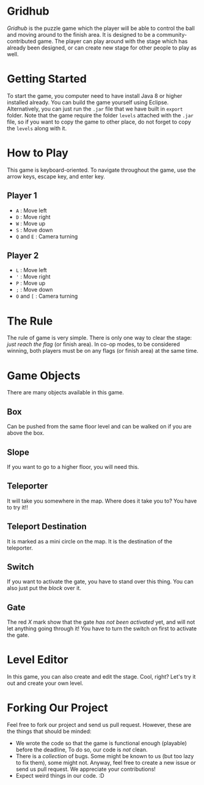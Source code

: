 # Gridhub
_Gridhub_ is the puzzle game which the player will be able to control the ball and moving around to the finish area. It is designed to be a community-contributed game.  The player can play around with the stage which has already been designed, or can create new stage for other people to play as well.

# Getting Started
To start the game, you computer need to have install Java 8 or higher installed already. You can build the game yourself using Eclipse. Alternatively, you can just run the `.jar` file that we have built in `export` folder. Note that the game require the folder `levels` attached with the `.jar` file, so if you want to copy the game to other place, do not forget to copy the `levels` along with it.

# How to Play
This game is keyboard-oriented. To navigate throughout the game, use the arrow keys, escape key, and enter key.

## Player 1
- `A` : Move left
- `D` : Move right
- `W` : Move up
- `S` : Move down
- `Q` and `E` : Camera turning

## Player 2
- `L` : Move left
- `'` : Move right
- `P` : Move up
- `;` : Move down
- `O` and `[` : Camera turning

# The Rule
The rule of game is very simple. There is only one way to clear the stage: *just reach the flag* (or finish area). In co-op modes, to be considered winning, both players must be on any flags (or finish area) at the same time.

# Game Objects

There are many objects available in this game.

## Box
Can be pushed from the same floor level and can be walked on if you are above the box.

## Slope
If you want to go to a higher floor, you will need this.
 
## Teleporter
It will take you somewhere in the map. Where does it take you to? You have to try it!!
 
## Teleport Destination
It is marked as a mini circle on the map. It is the destination of the teleporter.

## Switch
If you want to activate the gate, you have to stand over this thing. You can also just put the _block_ over it.

## Gate
The red *X* mark show that the gate *has not been activated* yet, and will not let anything going through it! You have to turn the switch on first to activate the gate.

# Level Editor
In this game, you can also create and edit the stage. Cool, right? Let's try it out and create your own level.

# Forking Our Project
Feel free to fork our project and send us pull request. However, these are the things that should be minded:
- We wrote the code so that the game is functional enough (playable) before the deadline, To do so, our code is *not* clean.
- There is a _collection_ of bugs. Some might be known to us (but too lazy to fix them), some might not. Anyway, feel free to create a new issue or send us pull request. We appreciate your contributions!
- Expect weird things in our code. :D

